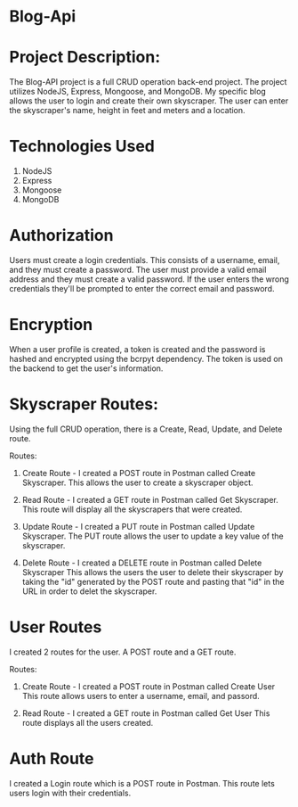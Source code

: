 # Blog-Api

# Project Description:

The Blog-API project is a full CRUD operation back-end project. The project utilizes NodeJS, Express, Mongoose, and MongoDB.
My specific blog allows the user to login and create their own skyscraper. The user can enter the skyscraper's name, height
in feet and meters and a location.

# Technologies Used
1. NodeJS
2. Express
3. Mongoose
4. MongoDB

# Authorization

Users must create a login credentials. This consists of a username, email, and they must create a password.
The user must provide a valid email address and they must create a valid password. If the user enters the
wrong credentials they'll be prompted to enter the correct email and password. 

# Encryption

When a user profile is created, a token is created and the password is hashed and encrypted using
the bcrpyt dependency. The token is used on the backend to get the user's information. 

# Skyscraper Routes:

Using the full CRUD operation, there is a Create, Read, Update, and Delete route.

Routes:
1. Create Route - I created a POST route in Postman called Create Skyscraper.
                  This allows the user to create a skyscraper object.

2. Read Route - I created a GET route in Postman called Get Skyscraper.
                This route will display all the skyscrapers that were created.

3. Update Route - I created a PUT route in Postman called Update Skyscraper.
                 The PUT route allows the user to update a key value of the
                 skyscraper. 

4. Delete Route - I created a DELETE route in Postman called Delete Skyscraper
                 This allows the users the user to delete their skyscraper by
                 taking the "id" generated by the POST route and pasting that
                 "id" in the URL in order to delet the skyscraper.

# User Routes

I created 2 routes for the user. A POST route and a GET route.

Routes: 
1. Create Route - I created a POST route in Postman called Create User
                  This route allows users to enter a username, email, and passord.

2. Read Route - I created a GET route in Postman called Get User
                This route displays all the users created.

# Auth Route

I created a Login route which is a POST route in Postman. This route lets users login with their credentials.